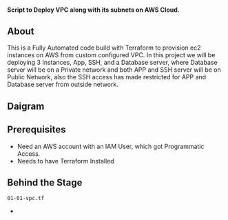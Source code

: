 ####  Script to Deploy VPC along with its subnets on AWS Cloud.
 
## About
     
This is a Fully Automated code build with Terraform to provision ec2 instances on AWS from custom configured VPC. In this project we will be deploying 3 Instances, App, SSH, and a Database server, where Database server will be on a Private network and both APP and SSH server will be on Public Network, also the SSH access has made restricted for APP and Database server from outside network.
      
## Daigram

## Prerequisites

- Need an AWS account with an IAM User, which got Programmatic Access.
- Needs to have Terraform Installed

## Behind the Stage

    01-01-vpc.tf
-     
    
